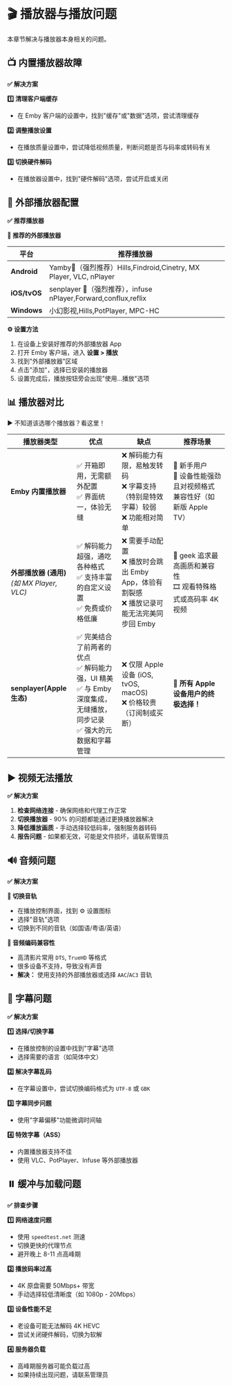 # 🎬 播放器与播放问题

本章节解决与播放器本身相关的问题。

## 📺 内置播放器故障

**✅ 解决方案**

**1️⃣ 清理客户端缓存**

- 在 Emby 客户端的设置中，找到"缓存"或"数据"选项，尝试清理缓存

**2️⃣ 调整播放设置**

- 在播放质量设置中，尝试降低视频质量，判断问题是否与码率或转码有关

**3️⃣ 切换硬件解码**

- 在播放器设置中，找到"硬件解码"选项，尝试开启或关闭

## 🎯 外部播放器配置

**✅ 推荐播放器**

**📱 推荐的外部播放器**

| 平台 | 推荐播放器 |
| --- | --- |
| **Android** | Yamby🌟（强烈推荐）Hills,Findroid,Cinetry, MX Player, VLC, nPlayer |
| **iOS/tvOS** | senplayer 🌟（强烈推荐），infuse nPlayer,Forward,conflux,reflix |
| **Windows** | 小幻影视,Hills,PotPlayer, MPC-HC |

**⚙️ 设置方法**

1. 在设备上安装好推荐的外部播放器 App
2. 打开 Emby 客户端，进入 **设置 > 播放**
3. 找到"外部播放器"区域
4. 点击"添加"，选择已安装的播放器
5. 设置完成后，播放按钮旁会出现"使用...播放"选项

## 📊 播放器对比

▶︎ 不知道该选哪个播放器？看这里！

| **播放器类型** | **优点** | **缺点** | **推荐场景** |
| --- | --- | --- | --- |
| **Emby 内置播放器** | ✅ 开箱即用，无需额外配置<br>✅ 界面统一，体验无缝 | ❌ 解码能力有限，易触发转码<br>❌ 字幕支持（特别是特效字幕）较弱<br>❌ 功能相对简单 | 👶 新手用户<br>📱 设备性能强劲且对视频格式兼容性好（如新版 Apple TV） |
| **外部播放器 (通用)**<br>*(如 MX Player, VLC)* | ✅ 解码能力超强，通吃各种格式<br>✅ 支持丰富的自定义设置<br>✅ 免费或价格低廉 | ❌ 需要手动配置<br>❌ 播放时会跳出 Emby App，体验有割裂感<br>❌ 播放记录可能无法完美同步回 Emby | 🔧 geek 追求最高画质和兼容性<br>🎞️ 观看特殊格式或高码率 4K 视频 |
| **senplayer(Apple 生态)** | ✅ 完美结合了前两者的优点<br>✅ 解码能力强，UI 精美<br>✅ 与 Emby 深度集成，无缝播放，同步记录<br>✅ 强大的元数据和字幕管理 | ❌ 仅限 Apple 设备 (iOS, tvOS, macOS)<br>❌ 价格较贵（订阅制或买断） | 👑 **所有 Apple 设备用户的终极选择！** |

## ▶️ 视频无法播放

**✅ 解决方案**

1. **检查网络连接** - 确保网络和代理工作正常
2. **切换播放器** - 90% 的问题都能通过更换播放器解决
3. **降低播放画质** - 手动选择较低码率，强制服务器转码
4. **报告问题** - 如果都无效，可能是文件损坏，请联系管理员

## 🔊 音频问题

**✅ 解决方案**

**🔄 切换音轨**

- 在播放控制界面，找到 ⚙️ 设置图标
- 选择"音轨"选项
- 切换到不同的音轨（如国语/粤语/英语）

**🎵 音频编码兼容性**

- 高清影片常用 `DTS`, `TrueHD` 等格式
- 很多设备不支持，导致没有声音
- **解决：** 使用支持的外部播放器或选择 `AAC`/`AC3` 音轨

## 📝 字幕问题

**✅ 解决方案**

**1️⃣ 选择/切换字幕**

- 在播放控制的设置中找到"字幕"选项
- 选择需要的语言（如简体中文）

**2️⃣ 解决字幕乱码**

- 在字幕设置中，尝试切换编码格式为 `UTF-8` 或 `GBK`

**3️⃣ 字幕同步问题**

- 使用"字幕偏移"功能微调时间轴

**4️⃣ 特效字幕（ASS）**

- 内置播放器支持不佳
- 使用 VLC、PotPlayer、Infuse 等外部播放器

## ⏸️ 缓冲与加载问题

**✅ 排查步骤**

**1️⃣ 网络速度问题**

- 使用 `speedtest.net` 测速
- 切换更快的代理节点
- 避开晚上 8-11 点高峰期

**2️⃣ 播放码率过高**

- 4K 原盘需要 50Mbps+ 带宽
- 手动选择较低清晰度（如 1080p - 20Mbps）

**3️⃣ 设备性能不足**

- 老设备可能无法解码 4K HEVC
- 尝试关闭硬件解码，切换为软解

**4️⃣ 服务器负载**

- 高峰期服务器可能负载过高
- 如果持续出现问题，请联系管理员